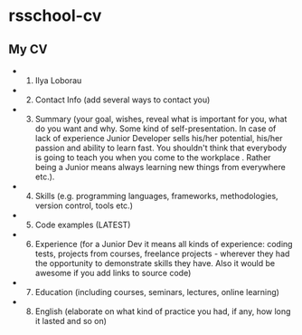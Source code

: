 # rsschool-cv
## My CV
- 1. Ilya Loborau
- 2. Contact Info (add several ways to contact you)
- 3. Summary (your goal, wishes, reveal what is important for you, what do you want and why.
Some kind of self-presentation. In case of lack of experience  Junior Developer sells his/her potential, his/her passion and ability to learn fast. You shouldn't think that everybody is going to teach you when you come to the workplace . Rather being a Junior means always
learning new things from everywhere etc.).
- 4. Skills (e.g. programming languages, frameworks, methodologies, version control, tools etc.)
- 5. Code examples (LATEST)
- 6. Experience (for a Junior Dev it means all kinds of experience: coding tests, projects from courses,
freelance projects - wherever they had the opportunity to demonstrate skills they have.
Also it would be awesome if you add links to source code)
- 7. Education (including courses, seminars, lectures, online learning)
- 8. English (elaborate on what kind of practice you had, if any, how long it lasted and so on)

